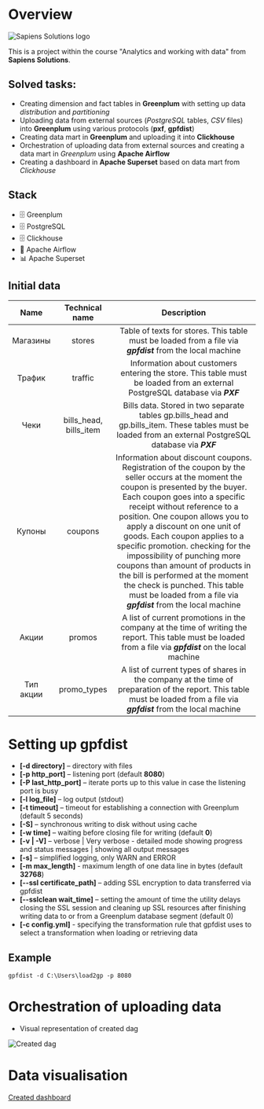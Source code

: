 # Overview

![Sapiens Solutions logo](https://sapiens.solutions/logos/sapiensolutionsog.png)

This is a project within the course "Analytics and working with data" from **Sapiens Solutions**.

## Solved tasks:

* Creating dimension and fact tables in **Greenplum** with setting up data *distribution* and *partitioning*
* Uploading data from external sources (*PostgreSQL* tables, *CSV* files) into **Greenplum** using various protocols (**pxf**, **gpfdist**)
* Creating data mart in **Greenplum** and uploading it into **Clickhouse**
* Orchestration of uploading data from external sources and creating a data mart in *Greenplum* using **Apache Airflow**
* Creating a dashboard in **Apache Superset** based on data mart from *Clickhouse*

## Stack

* 🗄️ Greenplum
* 🗄️ PostgreSQL
* 🗄️ Clickhouse
* 🔄 Apache Airflow
* 📊 Apache Superset

## Initial data

|   **Name**    | **Technical name** | **Description** |
| :-----------: | :---------------:| :-----------: |
| Магазины    | stores         |Table of texts for stores. This table must be loaded from a file via ***gpfdist*** from the local machine             |   
| Трафик      | traffic           |Information about customers entering the store. This table must be loaded from an external PostgreSQL database via ***PXF***|
|Чеки |bills_head, bills_item|Bills data. Stored in two separate tables gp.bills_head and gp.bills_item. These tables must be loaded from an external PostgreSQL database via ***PXF***|
|Купоны|coupons|Information about discount coupons. Registration of the coupon by the seller occurs at the moment the coupon is presented by the buyer. Each coupon goes into a specific receipt without reference to a position. One coupon allows you to apply a discount on one unit of goods. Each coupon applies to a specific promotion. checking for the impossibility of punching more coupons than amount of products in the bill is performed at the moment the check is punched. This table must be loaded from a file via ***gpfdist*** from the local machine|
|Акции|promos|A list of current promotions in the company at the time of writing the report. This table must be loaded from a file via ***gpfdist*** on the local machine|
|Тип акции|promo_types|A list of current types of shares in the company at the time of preparation of the report. This table must be loaded from a file via ***gpfdist*** from the local machine|

# Setting up gpfdist

* **[-d directory]** – directory with files
* **[-p http_port]** – listening port (default **8080**)
* **[-P last_http_port]** – iterate ports up to this value in case the listening port is busy
* **[-l log_file]** – log output (stdout)
* **[-t timeout]** – timeout for establishing a connection with Greenplum (default 5 seconds)
* **[-S]** – synchronous writing to disk without using cache
* **[-w time]** – waiting before closing file for writing (default **0**)
* **[-v | -V]** – verbose | Very verbose - detailed mode showing progress and status messages | showing all output messages
* **[-s]** – simplified logging, only WARN and ERROR
* **[-m max_length]** - maximum length of one data line in bytes (default **32768**)
* **[--ssl certificate_path]** – adding SSL encryption to data transferred via gpfdist
* **[--sslclean wait_time]** – setting the amount of time the utility delays closing the SSL session and cleaning up SSL resources after finishing writing data to or from a Greenplum database segment (default 0)
* **[-c config.yml]** - specifying the transformation rule that gpfdist uses to select a transformation when loading or retrieving data

## Example

``` gpfdist -d C:\Users\load2gp -p 8080 ```

# Orchestration of uploading data

* Visual representation of created dag

![Created dag](dag.png)

# Data visualisation

[Created dashboard](dashboard.pdf)